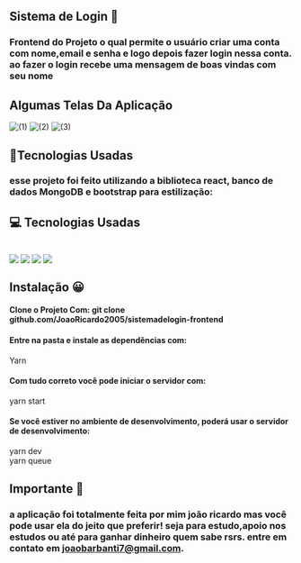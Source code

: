 ## Sistema de Login 📱

### Frontend do Projeto o qual permite o usuário criar uma conta com nome,email e senha e logo depois fazer login nessa conta. ao fazer o login recebe uma mensagem de boas vindas com seu nome
## Algumas Telas Da Aplicação
![(1)](https://user-images.githubusercontent.com/92438875/206585753-6ac88e36-60b4-4437-81b1-bdfa966f46af.png)
![(2)](https://user-images.githubusercontent.com/92438875/206585785-f3eea816-b0ec-48f1-b47c-365795928bd7.png)
![(3)](https://user-images.githubusercontent.com/92438875/206585820-a9889cb9-c85c-47e0-9cea-76598a74a9e0.png)





## 🚀Tecnologias Usadas


### esse projeto foi feito utilizando a biblioteca react, banco de dados MongoDB e bootstrap para estilização:

## 💻 Tecnologias Usadas
<div style="display: inline_block"><br/>
<img align="center" src="https://img.shields.io/badge/JavaScript-323330?style=for-the-badge&logo=javascript&logoColor=F7DF1E">
<img align="center" src="https://img.shields.io/badge/Node.js-43853D?style=for-the-badge&logo=node.js&logoColor=white">
<img align="center" src="https://img.shields.io/badge/React-20232A?style=for-the-badge&logo=react&logoColor=61DAFB">
<img align="center" src="https://img.shields.io/badge/MongoDB-4EA94B?style=for-the-badge&logo=mongodb&logoColor=white">
</div>

## Instalação 😀 

#### Clone o Projeto Com: git clone github.com/JoaoRicardo2005/sistemadelogin-frontend </br>

#### Entre na pasta e instale as dependências com: 
 Yarn
#### Com tudo correto você pode iniciar o servidor com:
yarn start
#### Se você estiver no ambiente de desenvolvimento, poderá usar o servidor de desenvolvimento:
yarn dev</br>
yarn queue
## Importante 💛

### a aplicação foi totalmente feita por mim joão ricardo mas você pode usar ela do jeito que preferir! seja para estudo,apoio nos estudos ou até para ganhar dinheiro quem sabe rsrs. entre em contato em joaobarbanti7@gmail.com.
</div>

